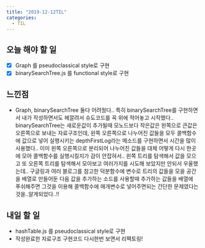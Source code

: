```yaml
---
title: "2019-12-12TIL"
categories:
  - TIL
---
```


## 오늘 해야 할 일

- [x] Graph 를 pseudoclassical style로 구현
- [x] binarySearchTree.js 를 functional style로 구현

## 느낀점

- Graph, binarySearchTree 둘다 어려웠다.. 특히 binarySearchTree를 구현하면서 내가 작성하면서도 헤깔려서 슈도코드를 꼭 위에 적어놓고 시작했다..
binarySearchTree는 새로운값이 추가될때 모노드보다 작은값은 왼쪽으로 큰값은 오른쪽으로 보내는 자료구조인데, 왼쪽 오른쪽으로 나누어진 값들을 모두
콜백함수에 값으로 넣어 실행시키는 depthFirstLog라는 메소드를 구현하면서 시간을 많이 사용했다.. 이미 왼쪽 오른쪽으로 분리되어 나누어진 값들을 
대체 어떻게 다시 한곳에 모아 콜백함수를 실행시킬지가 감이 안잡혀서.. 왼쪽 트리를 탐색해서 값을 모으고 또 오른쪽 트리를 탐색해서 모아보고 여러가지를 
시도해 보았지만 안되서 우울했는데.. 구글링과 여러 블로그를 참고한 덕분함수에 변수로 트리의 값들을 모을 공간을 배열로 만들어둔 다음 값을 추가하는 소드를 사용할때 추가하는 값들을 배열에 푸쉬해주면 그것을 이용해 콜백함수에 매개변수로 넣어주면되는 간단한 문제였다는 것을..알게되었다..!!


## 내일 할 일

- hashTable.js 를 pseudoclassical style로 구현
- 작성완료한 자료구조 구현코드 다시한번 보면서 리펙토링!


